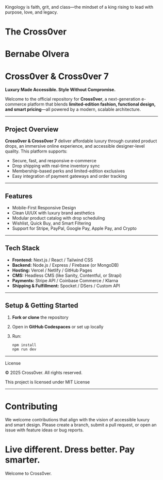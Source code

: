 Kingology is faith, grit, and class—the mindset of a king rising to lead with purpose, love, and legacy.




# The Cross0ver 

# Bernabe Olvera 

# Cross0ver & Cross0ver 7

**Luxury Made Accessible. Style Without Compromise.**

Welcome to the official repository for **Cross0ver**, a next-generation e-commerce platform that blends **limited-edition fashion, functional design, and smart pricing**—all powered by a modern, scalable architecture.

---

## Project Overview

**Cross0ver & Cross0ver 7** deliver affordable luxury through curated product drops, an immersive online experience, and accessible designer-level quality. This platform supports:

- Secure, fast, and responsive e-commerce
- Drop shipping with real-time inventory sync
- Membership-based perks and limited-edition exclusives
- Easy integration of payment gateways and order tracking

---

## Features

- Mobile-First Responsive Design
- Clean UI/UX with luxury brand aesthetics
- Modular product catalog with drop scheduling
- Wishlist, Quick Buy, and Smart Filtering
- Support for Stripe, PayPal, Google Pay, Apple Pay, and Crypto

---

## Tech Stack

- **Frontend:** Next.js / React / Tailwind CSS
- **Backend:** Node.js / Express / Firebase (or MongoDB)
- **Hosting:** Vercel / Netlify / GitHub Pages
- **CMS:** Headless CMS (like Sanity, Contentful, or Strapi)
- **Payments:** Stripe API / Coinbase Commerce / Klarna
- **Shipping & Fulfillment:** Spocket / DSers / Custom API

---

## Setup & Getting Started

1. **Fork or clone** the repository
2. Open in **GitHub Codespaces** or set up locally
3. Run:

   ```bash
   npm install
   npm run dev

___

License

© 2025 Cross0ver. All rights reserved.

This project is licensed under MIT License


---

# Contributing

We welcome contributions that align with the vision of accessible luxury and smart design. Please create a branch, submit a pull request, or open an issue with feature ideas or bug reports.

# Live different. Dress better. Pay smarter.
Welcome to Cross0ver.
